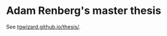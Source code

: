 # Adam Renberg's master thesis

See [tgwizard.github.io/thesis/](http://tgwizard.github.io/thesis/).
